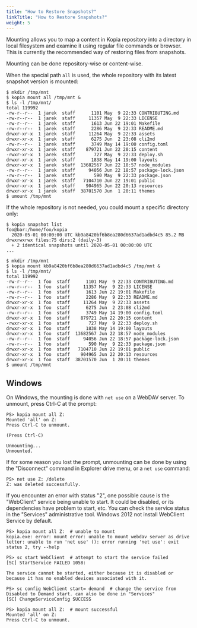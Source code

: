 ```yaml
---
title: "How to Restore Snapshots?"
linkTitle: "How to Restore Snapshots?"
weight: 5
---
```


Mounting allows you to map a content in Kopia repository into a directory in local filesystem and examine it using regular file commands or browser. This is currently the recommended way of restoring files from snapshots.

Mounting can be done repository-wise or content-wise.

When the special path `all` is used, the whole repository with its latest snapshot version is mounted:

```shell
$ mkdir /tmp/mnt
$ kopia mount all /tmp/mnt &
$ ls -l /tmp/mnt/
total 119992
-rw-r--r--  1 jarek  staff      1101 May  9 22:33 CONTRIBUTING.md
-rw-r--r--  1 jarek  staff     11357 May  9 22:33 LICENSE
-rw-r--r--  1 jarek  staff      1613 Jun 22 19:01 Makefile
-rw-r--r--  1 jarek  staff      2286 May  9 22:33 README.md
drwxr-xr-x  1 jarek  staff     11264 May  9 22:33 assets
drwxr-xr-x  1 jarek  staff      6275 Jun  2 23:08 cli2md
-rw-r--r--  1 jarek  staff      3749 May 14 19:00 config.toml
drwxr-xr-x  1 jarek  staff    879721 Jun 22 20:15 content
-rwxr-xr-x  1 jarek  staff       727 May  9 22:33 deploy.sh
drwxr-xr-x  1 jarek  staff      1838 May 14 19:00 layouts
drwxr-xr-x  1 jarek  staff  13682567 Jun 22 18:57 node_modules
-rw-r--r--  1 jarek  staff     94056 Jun 22 18:57 package-lock.json
-rw-r--r--  1 jarek  staff       590 May  9 22:33 package.json
drwxr-xr-x  1 jarek  staff   7104710 Jun 22 19:01 public
drwxr-xr-x  1 jarek  staff    904965 Jun 22 20:13 resources
drwxr-xr-x  1 jarek  staff  38701570 Jun  1 20:11 themes
$ umount /tmp/mnt
```

If the whole repository is not needed, you could mount a specific directory only:

```shell
$ kopia snapshot list
foo@bar:/home/foo/kopia
  2020-05-01 00:00:00 UTC kb9a8420bf6b8ea280d6637ad1adbd4c5 85.2 MB drwxrwxrwx files:75 dirs:2 (daily-3)
  + 2 identical snapshots until 2020-05-01 00:00:00 UTC
...

$ mkdir /tmp/mnt
$ kopia mount kb9a8420bf6b8ea280d6637ad1adbd4c5 /tmp/mnt &
$ ls -l /tmp/mnt/
total 119992
-rw-r--r--  1 foo  staff      1101 May  9 22:33 CONTRIBUTING.md
-rw-r--r--  1 foo  staff     11357 May  9 22:33 LICENSE
-rw-r--r--  1 foo  staff      1613 Jun 22 19:01 Makefile
-rw-r--r--  1 foo  staff      2286 May  9 22:33 README.md
drwxr-xr-x  1 foo  staff     11264 May  9 22:33 assets
drwxr-xr-x  1 foo  staff      6275 Jun  2 23:08 cli2md
-rw-r--r--  1 foo  staff      3749 May 14 19:00 config.toml
drwxr-xr-x  1 foo  staff    879721 Jun 22 20:15 content
-rwxr-xr-x  1 foo  staff       727 May  9 22:33 deploy.sh
drwxr-xr-x  1 foo  staff      1838 May 14 19:00 layouts
drwxr-xr-x  1 foo  staff  13682567 Jun 22 18:57 node_modules
-rw-r--r--  1 foo  staff     94056 Jun 22 18:57 package-lock.json
-rw-r--r--  1 foo  staff       590 May  9 22:33 package.json
drwxr-xr-x  1 foo  staff   7104710 Jun 22 19:01 public
drwxr-xr-x  1 foo  staff    904965 Jun 22 20:13 resources
drwxr-xr-x  1 foo  staff  38701570 Jun  1 20:11 themes
$ umount /tmp/mnt
```

## Windows

On Windows, the mounting is done with `net use` on a WebDAV server. To unmount, press Ctrl-C at the prompt:

```shell
PS> kopia mount all Z:
Mounted 'all' on Z:
Press Ctrl-C to unmount.

(Press Ctrl-C)

Unmounting...
Unmounted.
```

If for some reason you lost the prompt, unmounting can be done by using the "Disconnect" command in Explorer drive menu, or a `net use` command:

```shell
PS> net use Z: /delete
Z: was deleted successfully.
```

If you encounter an error with status "2", one possible cause is the "WebClient" service being unable to start. It could be disabled, or its dependencies have problem to start, etc. You can check the service status in the "Services" administrative tool. Windows 2012 not install WebClient Service by default.

```shell
PS> kopia mount all Z:  # unable to mount
kopia.exe: error: mount error: unable to mount webdav server as drive letter: unable to run 'net use' (): error running 'net use': exit status 2, try --help

PS> sc start WebClient  # attempt to start the service failed
[SC] StartService FAILED 1058:

The service cannot be started, either because it is disabled or because it has no enabled devices associated with it.

PS> sc config WebClient start= demand  # change the service from Disabled to Demand start. can also be done in "Services"
[SC] ChangeServiceConfig SUCCESS

PS> kopia mount all Z:  # mount successful
Mounted 'all' on Z:
Press Ctrl-C to unmount.
```
